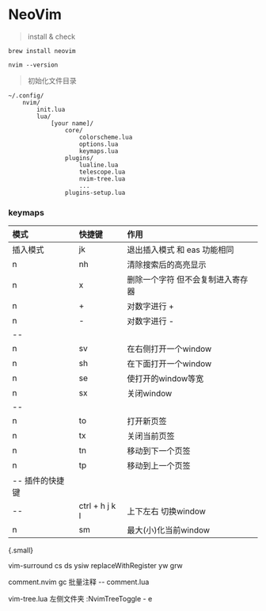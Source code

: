 # NeoVim


> install & check
```shell
brew install neovim

nvim --version
```


> 初始化文件目录
```
~/.config/
    nvim/
        init.lua
        lua/
            [your name]/
                core/
                    colorscheme.lua
                    options.lua
                    keymaps.lua
                plugins/
                    lualine.lua
                    telescope.lua
                    nvim-tree.lua
                    ...
                plugins-setup.lua
```

### keymaps 
| 模式 | 快捷键 | 作用 |
| :-- | :-- | :-- |
| 插入模式 | jk | 退出插入模式 和 eas 功能相同 |
| n |<leader>nh| 清除搜索后的高亮显示|
| n |x|删除一个字符 但不会复制进入寄存器|
| n |<leader>+|对数字进行 +|
| n |<leader>-|对数字进行 -|
|--|||
| n |<leader>sv| 在右侧打开一个window|
| n |<leader>sh|在下面打开一个window|
| n |<leader>se|使打开的window等宽|
| n |<leader>sx|关闭window|
|--|||
| n |<leader>to|打开新页签|
| n |<leader>tx|关闭当前页签|
| n |<leader>tn|移动到下一个页签|
| n |<leader>tp|移动到上一个页签|g
|-- 插件的快捷键|||
|--|ctrl + h j k l|上下左右 切换window|
|n|<leader>sm|最大(小)化当前window|

{.small}


vim-surround cs ds ysiw
replaceWithRegister   yw  grw


comment.nvim   gc 批量注释
     -- comment.lua


vim-tree.lua  左侧文件夹  :NvimTreeToggle - <leader>e








